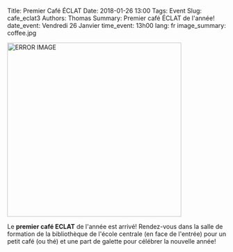 Title:  Premier Café ÉCLAT
Date: 2018-01-26 13:00
Tags: Event
Slug: cafe_eclat3
Authors: Thomas
Summary: Premier café ÉCLAT de l'année!
date_event: Vendredi 26 Janvier
time_event: 13h00
lang: fr
image_summary: coffee.jpg 


<img src="images/coffee.jpg" style="width:400px;" alt="ERROR IMAGE">

Le __premier café ECLAT__ de l'année est arrivé! Rendez-vous dans la salle de formation de la bibliothèque de l'école centrale (en face de l'entrée) pour un petit café (ou thé) et une part de galette pour célébrer la nouvelle année!


